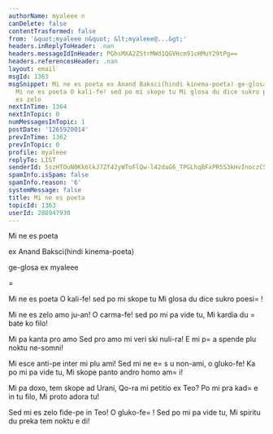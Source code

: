 ```yaml
---
authorName: myaleee n
canDelete: false
contentTrasformed: false
from: '&quot;myaleee n&quot; &lt;myaleee@...&gt;'
headers.inReplyToHeader: .nan
headers.messageIdInHeader: PGhsMXA2ZStrMWd1QGVHcm91cHMuY29tPg==
headers.referencesHeader: .nan
layout: email
msgId: 1363
msgSnippet: Mi ne es poeta ex Anand Baksci(hindi kinema-poeta) ge-glosa ex myaleee
  Mi ne es poeta O kali-fe! sed po mi skope tu Mi glosa du dice sukro poesi! Mi ne
  es zelo
nextInTime: 1364
nextInTopic: 0
numMessagesInTopic: 1
postDate: '1265920014'
prevInTime: 1362
prevInTopic: 0
profile: myaleee
replyTo: LIST
senderId: 5szHTOuN0Kk6lkJ7Zf42yWToFlQw-l42daG6_TPGLhqBFxPR5S3kHvInoczCSMJcqrvnrNskMpoL76XMqR67q-CKlNV6lg
spamInfo.isSpam: false
spamInfo.reason: '6'
systemMessage: false
title: Mi ne es poeta
topicId: 1363
userId: 288947930
---
```


Mi ne es poeta

ex Anand Baksci(hindi kinema-poeta)

ge-glosa ex myaleee
 
=


Mi ne es poeta
O kali-fe! sed po mi skope tu
Mi glosa du dice sukro poesi=
!

Mi ne es zelo amo ju-an!
O carma-fe! sed po mi pa vide tu,
Mi kardia du =
bate ko filo!

Mi pa kanta pro amo 
Sed pro amo mi veri ski nuli-ra!
E mi p=
a spende plu noktu ne-somni!

Mi esce anti-pe inter mi plu ami!
Sed mi ne e=
s u  non-ami, o gluko-fe!
Ka po mi pa vide tu,
Mi skope panto andro homo am=
i!

Mi pa doxo, tem skope ad Urani,
Qo-ra mi  petitio ex Teo?
Po mi pra kad=
e in tu filo,
Mi proto adora tu!

Sed mi es zelo fide-pe in Teo!
O gluko-fe=
! Sed po mi pa vide tu,
Mi spiritu du preka tem noktu e di!




